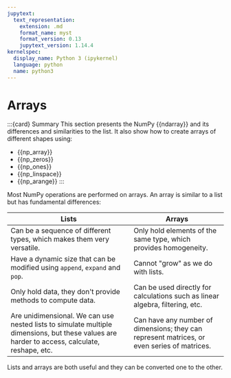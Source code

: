 ```yaml
---
jupytext:
  text_representation:
    extension: .md
    format_name: myst
    format_version: 0.13
    jupytext_version: 1.14.4
kernelspec:
  display_name: Python 3 (ipykernel)
  language: python
  name: python3
---
```


# Arrays

:::{card} Summary
This section presents the NumPy {{ndarray}} and its differences and similarities to the list. It also show how to create arrays of different shapes using:

- {{np_array}}
- {{np_zeros}}
- {{np_ones}}
- {{np_linspace}}
- {{np_arange}}
:::

Most NumPy operations are performed on arrays. An array is similar to a list but has fundamental differences:

| Lists                                                                                                                                        | Arrays                                                                                      |
| -------------------------------------------------------------------------------------------------------------------------------------------- | ------------------------------------------------------------------------------------------- |
| Can be a sequence of different types, which makes them very versatile.                                                                       | Only hold elements of the same type, which provides homogeneity.                            |
| Have a dynamic size that can be modified using `append`, `expand` and `pop`.                                                                 | Cannot "grow" as we do with lists.                                                          |
| Only hold data, they don't provide methods to compute data.                                                                                  | Can be used directly for calculations such as linear algebra, filtering, etc.               |
| Are unidimensional. We can use nested lists to simulate multiple dimensions, but these values are harder to access, calculate, reshape, etc. | Can have any number of dimensions; they can represent matrices, or even series of matrices. | 

Lists and arrays are both useful and they can be converted one to the other.

```{tableofcontents}
```
